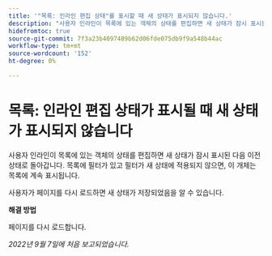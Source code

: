 ```yaml
---
title: '"목록: 인라인 편집 상태"를 표시할 때 새 상태가 표시되지 않습니다.'
description: "사용자 인라인이 목록에 있는 객체의 상태를 편집하면 새 상태가 잠시 표시된 다음 이전 상태로 돌아갑니다. 목록에 필터가 있고 필터가 새 상태에 적용되지 않으면, 이 개체는 목록에 계속 표시됩니다. "
hidefromtoc: true
source-git-commit: 7f3a23b4097489b62d06fde075db9f9a548b44ac
workflow-type: tm+mt
source-wordcount: '152'
ht-degree: 0%

---
```



# 목록: 인라인 편집 상태가 표시될 때 새 상태가 표시되지 않습니다

사용자 인라인이 목록에 있는 객체의 상태를 편집하면 새 상태가 잠시 표시된 다음 이전 상태로 돌아갑니다. 목록에 필터가 있고 필터가 새 상태에 적용되지 않으면, 이 개체는 목록에 계속 표시됩니다.

사용자가 페이지를 다시 로드하면 새 상태가 저장되었음을 알 수 있습니다.

**해결 방법**

페이지를 다시 로드합니다.

_2022년 9월 7일에 처음 보고되었습니다._


